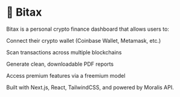 # 🚀 Bitax
Bitax is a personal crypto finance dashboard that allows users to:

Connect their crypto wallet (Coinbase Wallet, Metamask, etc.)

Scan transactions across multiple blockchains

Generate clean, downloadable PDF reports

Access premium features via a freemium model

Built with Next.js, React, TailwindCSS, and powered by Moralis API.